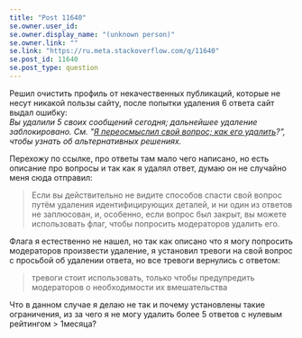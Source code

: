 ```yaml
---
title: "Post 11640"
se.owner.user_id: 
se.owner.display_name: "(unknown person)"
se.owner.link: ""
se.link: "https://ru.meta.stackoverflow.com/q/11640"
se.post_id: 11640
se.post_type: question
---
```

<p>Решил очистить профиль от некачественных публикаций, которые не несут никакой пользы сайту, после попытки удаления 6 ответа сайт выдал ошибку:<br />
<em>Вы удалили 5 своих сообщений сегодня; дальнейшее удаление заблокировано. См. &quot;<a href="https://ru.stackoverflow.com/help/what-to-do-instead-of-deleting-question">Я переосмыслил свой вопрос; как его удалить</a>?&quot;, чтобы узнать об альтернативных решениях.</em></p>
<p>Перехожу по ссылке, про ответы там мало чего написано, но есть описание про вопросы и так как я удалял ответ, думаю он не случайно меня сюда отправил:</p>
<blockquote>
<p>Если вы действительно не видите способов спасти свой вопрос путём удаления идентифицирующих деталей, и ни один из ответов не заплюсован, и, особенно, если вопрос был закрыт, вы можете использовать флаг, чтобы попросить модераторов удалить его.</p>
</blockquote>
<p>Флага я естественно не нашел, но так как описано что я могу попросить модераторов произвести удаление, я установил тревоги на свой вопрос с просьбой об удалении ответа, но все тревоги вернулись с ответом:</p>
<blockquote>
<p>тревоги стоит использовать, только чтобы предупредить модераторов о необходимости их вмешательства</p>
</blockquote>
<p>Что в данном случае я делаю не так и почему установлены такие ограничения, из за чего я не могу удалить более 5 ответов с нулевым рейтингом &gt; 1месяца?</p>
